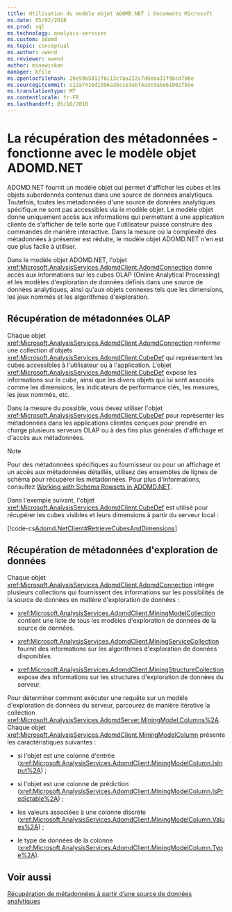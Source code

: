 ```yaml
---
title: Utilisation du modèle objet ADOMD.NET | Documents Microsoft
ms.date: 05/02/2018
ms.prod: sql
ms.technology: analysis-services
ms.custom: adomd
ms.topic: conceptual
ms.author: owend
ms.reviewer: owend
author: minewiskan
manager: kfile
ms.openlocfilehash: 29e59b5811f6c13c7aa222c7d6eba31f9bcd706e
ms.sourcegitcommit: c12a7416d1996a3bcce3ebf4a3c9abe61b02fb9e
ms.translationtype: MT
ms.contentlocale: fr-FR
ms.lasthandoff: 05/10/2018
---
```

# <a name="retrieving-metadata---working-with-adomdnet-object-model"></a>La récupération des métadonnées - fonctionne avec le modèle objet ADOMD.NET
  ADOMD.NET fournit un modèle objet qui permet d'afficher les cubes et les objets subordonnés contenus dans une source de données analytiques. Toutefois, toutes les métadonnées d'une source de données analytiques spécifique ne sont pas accessibles via le modèle objet. Le modèle objet donne uniquement accès aux informations qui permettent à une application cliente de s'afficher de telle sorte que l'utilisateur puisse construire des commandes de manière interactive. Dans la mesure où la complexité des métadonnées à présenter est réduite, le modèle objet ADOMD.NET n'en est que plus facile à utiliser.  
  
 Dans le modèle objet ADOMD.NET, l'objet <xref:Microsoft.AnalysisServices.AdomdClient.AdomdConnection> donne accès aux informations sur les cubes OLAP (Online Analytical Processing) et les modèles d'exploration de données définis dans une source de données analytiques, ainsi qu'aux objets connexes tels que les dimensions, les jeux nommés et les algorithmes d'exploration.  
  
## <a name="retrieving-olap-metadata"></a>Récupération de métadonnées OLAP  
 Chaque objet <xref:Microsoft.AnalysisServices.AdomdClient.AdomdConnection> renferme une collection d'objets <xref:Microsoft.AnalysisServices.AdomdClient.CubeDef> qui représentent les cubes accessibles à l'utilisateur ou à l'application. L'objet <xref:Microsoft.AnalysisServices.AdomdClient.CubeDef> expose les informations sur le cube, ainsi que les divers objets qui lui sont associés comme les dimensions, les indicateurs de performance clés, les mesures, les jeux nommés, etc.  
  
 Dans la mesure du possible, vous devez utiliser l'objet <xref:Microsoft.AnalysisServices.AdomdClient.CubeDef> pour représenter les métadonnées dans les applications clientes conçues pour prendre en charge plusieurs serveurs OLAP ou à des fins plus générales d'affichage et d'accès aux métadonnées.  
  
> [!NOTE]  
>  Pour des métadonnées spécifiques au fournisseur ou pour un affichage et un accès aux métadonnées détaillés, utilisez des ensembles de lignes de schéma pour récupérer les métadonnées. Pour plus d'informations, consultez [Working with Schema Rowsets in ADOMD.NET](../../analysis-services/multidimensional-models-adomd-net-client/retrieving-metadata-working-with-schema-rowsets.md).  
  
 Dans l'exemple suivant, l'objet <xref:Microsoft.AnalysisServices.AdomdClient.CubeDef> est utilisé pour récupérer les cubes visibles et leurs dimensions à partir du serveur local :  
  
 [!code-cs[Adomd.NetClient#RetrieveCubesAndDimensions](../../analysis-services/multidimensional-models-adomd-net-client/codesnippet/csharp/retrieving-metadata-work_1_1.cs)]  
  
## <a name="retrieving-data-mining-metadata"></a>Récupération de métadonnées d'exploration de données  
 Chaque objet <xref:Microsoft.AnalysisServices.AdomdClient.AdomdConnection> intègre plusieurs collections qui fournissent des informations sur les possibilités de la source de données en matière d'exploration de données :  
  
-   <xref:Microsoft.AnalysisServices.AdomdClient.MiningModelCollection> contient une liste de tous les modèles d'exploration de données de la source de données.  
  
-   <xref:Microsoft.AnalysisServices.AdomdClient.MiningServiceCollection> fournit des informations sur les algorithmes d'exploration de données disponibles.  
  
-   <xref:Microsoft.AnalysisServices.AdomdClient.MiningStructureCollection> expose des informations sur les structures d'exploration de données du serveur.  
  
 Pour déterminer comment exécuter une requête sur un modèle d'exploration de données du serveur, parcourez de manière itérative la collection <xref:Microsoft.AnalysisServices.AdomdServer.MiningModel.Columns%2A>. Chaque objet <xref:Microsoft.AnalysisServices.AdomdClient.MiningModelColumn> présente les caractéristiques suivantes :  
  
-   si l'objet est une colonne d'entrée (<xref:Microsoft.AnalysisServices.AdomdClient.MiningModelColumn.IsInput%2A>) ;  
  
-   si l'objet est une colonne de prédiction (<xref:Microsoft.AnalysisServices.AdomdClient.MiningModelColumn.IsPredictable%2A>) ;  
  
-   les valeurs associées à une colonne discrète (<xref:Microsoft.AnalysisServices.AdomdClient.MiningModelColumn.Values%2A>) ;  
  
-   le type de données de la colonne (<xref:Microsoft.AnalysisServices.AdomdClient.MiningModelColumn.Type%2A>).  
  
## <a name="see-also"></a>Voir aussi  
 [Récupération de métadonnées à partir d’une source de données analytiques](../../analysis-services/multidimensional-models-adomd-net-client/retrieving-metadata-from-an-analytical-data-source.md)  
  
  
